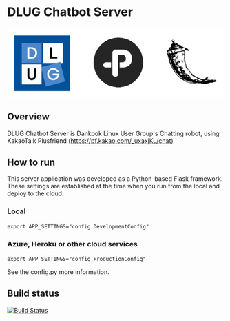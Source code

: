 # DLUG Chatbot Server

![Intro](./img/intro.png)

## Overview

DLUG Chatbot Server is Dankook Linux User Group's Chatting robot, using KakaoTalk Plusfriend
(https://pf.kakao.com/_uxaxjKu/chat)



## How to run

This server application was developed as a Python-based Flask framework. These settings are established at the time when you run from the local and deploy to the cloud.



### Local

```
export APP_SETTINGS="config.DevelopmentConfig"
```



### Azure, Heroku or other cloud services

```
export APP_SETTINGS="config.ProductionConfig"
```



See the config.py more information.



## Build status

[![Build Status](https://travis-ci.org/NEONKID/DLUGBot.svg?branch=master)](https://travis-ci.org/NEONKID/DLUGBot)



